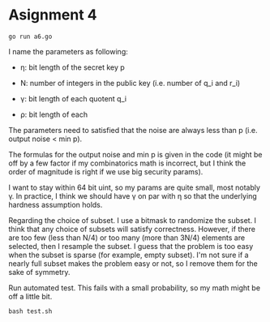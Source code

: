 # Asignment 4

```
go run a6.go
```

I name the parameters as following:

- η: bit length of the secret key p

- N: number of integers in the public key (i.e. number of q_i and r_i)

- γ: bit length of each quotent q_i

- ρ: bit length of each 

The parameters need to satisfied that the noise are always less than p (i.e. output noise < min p).

The formulas for the output noise and min p is given in the code (it might be off by a few factor if my combinatorics math is incorrect, but I think the order of magnitude is right if we use big security params). 

I want to stay within 64 bit uint, so my params are quite small, most notably γ. In practice, I think we should have γ on par with η so that the underlying hardness assumption holds.

Regarding the choice of subset. I use a bitmask to randomize the subset. I think that any choice of subsets will satisfy correctness. However, if there are too few (less than N/4) or too many (more than 3N/4) elements are selected, then I resample the subset. I guess that the problem is too easy when the subset is sparse (for example, empty subset). I'm not sure if a nearly full subset makes the problem easy or not, so I remove them for the sake of symmetry. 

Run automated test. This fails with a small probability, so my math might be off a little bit.
```
bash test.sh
```
